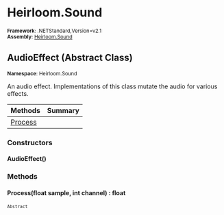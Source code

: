 # Heirloom.Sound

<small>**Framework**: .NETStandard,Version=v2.1</small>  
<small>**Assembly**: [Heirloom.Sound](../Heirloom.Sound/Heirloom.Sound.md)</small>  

## AudioEffect (Abstract Class)
<small>**Namespace**: Heirloom.Sound</small>  

An audio effect. Implementations of this class mutate the audio for various effects.

| Methods                 | Summary |
|-------------------------|---------|
| [Process](#PRO1C94C308) |         |

### Constructors

#### AudioEffect()

### Methods

#### <a name="PRO1C94C308"></a>Process(float sample, int channel) : float
<small>`Abstract`</small>


